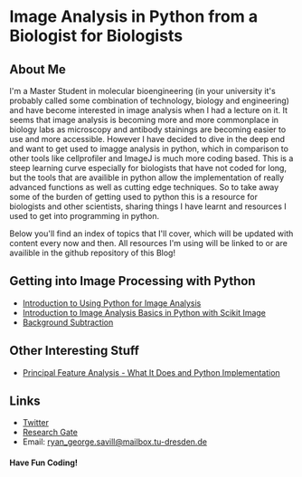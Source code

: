 # Image Analysis in Python from a Biologist for Biologists
## About Me
I'm a Master Student in molecular bioengineering (in your university it's probably called some combination of technology, biology and engineering) and have become interested in image analysis when I had a lecture on it. It seems that image analysis is becoming more and more commonplace in biology labs as microscopy and antibody stainings are becoming easier to use and more accessible. However I have decided to dive in the deep end and want to get used to imagge analysis in python, which in comparison to other tools like cellprofiler and ImageJ is much more coding based. This is a steep learning curve especially for biologists that have not coded for long, but the tools that are availible in python allow the implementation of really advanced functions as well as cutting edge techniques. So to take away some of the burden of getting used to python this is a resource for biologists and other scientists, sharing things I have learnt and resources I used to get into programming in python.

Below you'll find an index of topics that I'll cover, which will be updated with content every now and then. All resources I'm using will be linked to or are availible in the github repository of this Blog!

## Getting into Image Processing with Python
* [Introduction to Using Python for Image Analysis](https://biapol.github.io/blog/ryan_savill/01_intro_to_python/)
* [Introduction to Image Analysis Basics in Python with Scikit Image](https://biapol.github.io/blog/ryan_savill/02_intro_to_skimage)
* [Background Subtraction](https://biapol.github.io/blog/ryan_savill/03_background_subtraction)

## Other Interesting Stuff
* [Principal Feature Analysis - What It Does and Python Implementation](https://biapol.github.io/blog/ryan_savill/principal_feature_analysis)

## Links
* [Twitter](https://twitter.com/RyanSavill4)
* [Research Gate](https://www.researchgate.net/profile/Ryan-Savill)
* Email: ryan_george.savill@mailbox.tu-dresden.de

#### Have Fun Coding!
